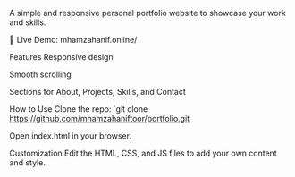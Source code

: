 A simple and responsive personal portfolio website to showcase your work and skills.

🔗 Live Demo: mhamzahanif.online/

Features
Responsive design

Smooth scrolling

Sections for About, Projects, Skills, and Contact

How to Use
Clone the repo:
`git clone https://github.com/mhamzahaniftoor/portfolio.git

Open index.html in your browser.

Customization
Edit the HTML, CSS, and JS files to add your own content and style.
